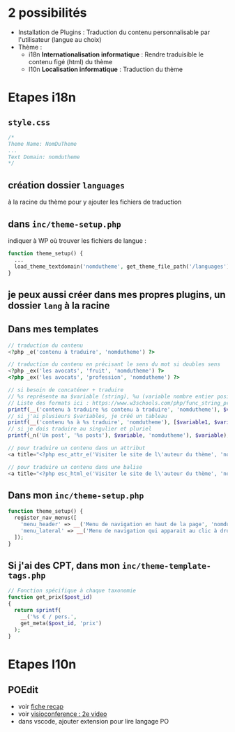 # 2 possibilités
- Installation de Plugins : Traduction du contenu personnalisable par l'utilisateur (langue au choix)
- Thème : 
  - i18n **Internationalisation informatique** : Rendre traduisible le contenu figé (html) du thème
  - l10n **Localisation informatique** : Traduction du thème
  
# Etapes i18n
## `style.css`
```css
/*
Theme Name: NomDuTheme
...
Text Domain: nomdutheme
*/
```
## création dossier `languages`
à la racine du thème pour y ajouter les fichiers de traduction

## dans `inc/theme-setup.php`
indiquer à WP où trouver les fichiers de langue :
```php
function theme_setup() {
  ...
  load_theme_textdomain('nomdutheme', get_theme_file_path('/languages'));
}
```

## je peux aussi créer dans mes propres plugins, un dossier `lang` à la racine
  
## Dans mes templates
```php
// traduction du contenu
<?php _e('contenu à traduire', 'nomdutheme') ?>
```
```php
// traduction du contenu en précisant le sens du mot si doubles sens
<?php _ex('les avocats', 'fruit', 'nomdutheme') ?>
<?php _ex('les avocats', 'profession', 'nomdutheme') ?>
```
```php
// si besoin de concaténer + traduire
// %s représente ma $variable (string), %u (variable nombre entier positif)
// Liste des formats ici : https://www.w3schools.com/php/func_string_printf.asp
printf(__('contenu à traduire %s contenu à traduire', 'nomdutheme'), $variable);
// si j'ai plusieurs $variables, je créé un tableau
printf(__('contenu %s à %s traduire', 'nomdutheme'), [$variable1, $variable2]);
// si je dois traduire au singulier et pluriel
printf(_n('Un post', '%s posts'), $variable, 'nomdutheme'), $variable);
```
```php
// pour traduire un contenu dans un attribut
<a title="<?php esc_attr_e('Visiter le site de l\'auteur du thème', 'nomdutheme'); ?>"
```
```php
// pour traduire un contenu dans une balise
<a title="<?php esc_html_e('Visiter le site de l\'auteur du thème', 'nomdutheme'); ?>"
```

## Dans mon `inc/theme-setup.php`
```php
function theme_setup() {
  register_nav_menus([
    'menu_header' => __('Menu de navigation en haut de la page', 'nomdutheme'),
    'menu_lateral' => __('Menu de navigation qui apparait au clic à droite de la page', 'nomdutheme'),
  ]);
}
```

## Si j'ai des CPT, dans mon `inc/theme-template-tags.php`
```php
// Fonction spécifique à chaque taxonomie
function get_prix($post_id)
{
  return sprintf(
    __('%s € / pers.', 
    get_meta($post_id, 'prix')
  );
}
```

# Etapes l10n
## POEdit
- voir [fiche recap](https://github.com/Helio-Cruz/fiches-recap/blob/master/wordpress/themes/i18n-l10n.md)
- voir [visioconference : 2e video](https://drive.google.com/drive/u/0/folders/15Wv6DRJ2HO0Ex8ttgV-KYQEq-KLoyDIR)
- dans vscode, ajouter extension pour lire langage PO
